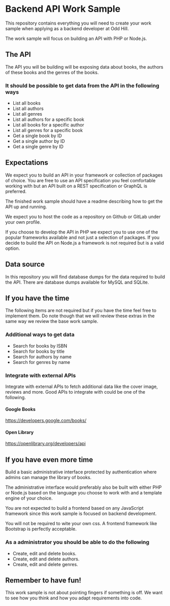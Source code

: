 # Backend API Work Sample

This repository contains everything you will need to create your work sample
when applying as a backend developer at Odd Hill.

The work sample will focus on building an API with PHP or Node.js.

## The API

The API you will be building will be exposing data about books, the authors
of these books and the genres of the books.

### It should be possible to get data from the API in the following ways

- List all books
- List all authors
- List all genres
- List all authors for a specific book
- List all books for a specific author
- List all genres for a specific book
- Get a single book by ID
- Get a single author by ID
- Get a single genre by ID

## Expectations

We expect you to build an API in your framework or collection of packages of
choice. You are free to use an API specification you feel comfortable working
with but an API built on a REST specification or GraphQL is preferred.

The finished work sample should have a readme describing how to get the API up
and running.

We expect you to host the code as a repository on Github or GitLab under your
own profile.

If you choose to develop the API in PHP we expect you to use one of the popular
frameworks available and not just a selection of packages. If you decide to
build the API on Node.js a framework is not required but is a valid option.

## Data source

In this repository you will find database dumps for the data required to build
the API. There are database dumps available for MySQL and SQLite.

## If you have the time

The following items are not required but if you have the time feel free to
implement them. Do note though that we will review these extras in the same way
we review the base work sample.

### Additional ways to get data

- Search for books by ISBN
- Search for books by title
- Search for authors by name
- Search for genres by name

### Integrate with external APIs

Integrate with external APIs to fetch additional data like the cover image,
reviews and more. Good APIs to integrate with could be one of the following.

#### Google Books

https://developers.google.com/books/

#### Open Library

https://openlibrary.org/developers/api

## If you have even more time

Build a basic administrative interface protected by authentication where
admins can manage the library of books.

The administrative interface would preferably also be built with either PHP or
Node.js based on the language you choose to work with and a template engine of
your choice.

You are not expected to build a frontend based on any JavaScript framework
since this work sample is focused on backend development.

You will not be required to wite your own css. A frontend framework like
Bootstrap is perfectly acceptable.

### As a administrator you should be able to do the following

- Create, edit and delete books.
- Create, edit and delete authors.
- Create, edit and delete genres.

## Remember to have fun!

This work sample is not about pointing fingers if something is off. We want to
see how you think and how you adapt requirements into code.
